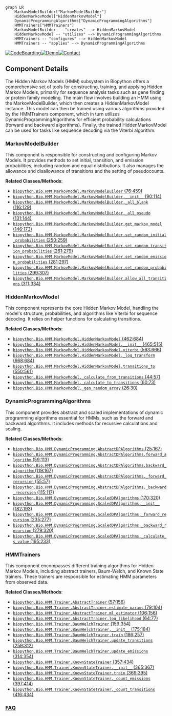 ```mermaid
graph LR
    MarkovModelBuilder["MarkovModelBuilder"]
    HiddenMarkovModel["HiddenMarkovModel"]
    DynamicProgrammingAlgorithms["DynamicProgrammingAlgorithms"]
    HMMTrainers["HMMTrainers"]
    MarkovModelBuilder -- "creates" --> HiddenMarkovModel
    HiddenMarkovModel -- "utilizes" --> DynamicProgrammingAlgorithms
    HMMTrainers -- "configures" --> HiddenMarkovModel
    HMMTrainers -- "applies" --> DynamicProgrammingAlgorithms
```
[![CodeBoarding](https://img.shields.io/badge/Generated%20by-CodeBoarding-9cf?style=flat-square)](https://github.com/CodeBoarding/GeneratedOnBoardings)[![Demo](https://img.shields.io/badge/Try%20our-Demo-blue?style=flat-square)](https://www.codeboarding.org/demo)[![Contact](https://img.shields.io/badge/Contact%20us%20-%20contact@codeboarding.org-lightgrey?style=flat-square)](mailto:contact@codeboarding.org)

## Component Details

The Hidden Markov Models (HMM) subsystem in Biopython offers a comprehensive set of tools for constructing, training, and applying Hidden Markov Models, primarily for sequence analysis tasks such as gene finding or protein family modeling. The main flow involves building an HMM using the MarkovModelBuilder, which then creates a HiddenMarkovModel instance. This model can then be trained using various algorithms provided by the HMMTrainers component, which in turn utilizes DynamicProgrammingAlgorithms for efficient probability calculations (forward and backward algorithms). Finally, the trained HiddenMarkovModel can be used for tasks like sequence decoding via the Viterbi algorithm.

### MarkovModelBuilder
This component is responsible for constructing and configuring Markov Models. It provides methods to set initial, transition, and emission probabilities, including random and equal distributions. It also manages the allowance and disallowance of transitions and the setting of pseudocounts.


**Related Classes/Methods**:

- <a href="https://github.com/biopython/biopython/blob/master/Bio/HMM/MarkovModel.py#L76-L459" target="_blank" rel="noopener noreferrer">`biopython.Bio.HMM.MarkovModel.MarkovModelBuilder` (76:459)</a>
- <a href="https://github.com/biopython/biopython/blob/master/Bio/HMM/MarkovModel.py#L90-L114" target="_blank" rel="noopener noreferrer">`biopython.Bio.HMM.MarkovModel.MarkovModelBuilder.__init__` (90:114)</a>
- <a href="https://github.com/biopython/biopython/blob/master/Bio/HMM/MarkovModel.py#L116-L129" target="_blank" rel="noopener noreferrer">`biopython.Bio.HMM.MarkovModel.MarkovModelBuilder._all_blank` (116:129)</a>
- <a href="https://github.com/biopython/biopython/blob/master/Bio/HMM/MarkovModel.py#L131-L144" target="_blank" rel="noopener noreferrer">`biopython.Bio.HMM.MarkovModel.MarkovModelBuilder._all_pseudo` (131:144)</a>
- <a href="https://github.com/biopython/biopython/blob/master/Bio/HMM/MarkovModel.py#L146-L173" target="_blank" rel="noopener noreferrer">`biopython.Bio.HMM.MarkovModel.MarkovModelBuilder.get_markov_model` (146:173)</a>
- <a href="https://github.com/biopython/biopython/blob/master/Bio/HMM/MarkovModel.py#L250-L259" target="_blank" rel="noopener noreferrer">`biopython.Bio.HMM.MarkovModel.MarkovModelBuilder.set_random_initial_probabilities` (250:259)</a>
- <a href="https://github.com/biopython/biopython/blob/master/Bio/HMM/MarkovModel.py#L261-L279" target="_blank" rel="noopener noreferrer">`biopython.Bio.HMM.MarkovModel.MarkovModelBuilder.set_random_transition_probabilities` (261:279)</a>
- <a href="https://github.com/biopython/biopython/blob/master/Bio/HMM/MarkovModel.py#L281-L297" target="_blank" rel="noopener noreferrer">`biopython.Bio.HMM.MarkovModel.MarkovModelBuilder.set_random_emission_probabilities` (281:297)</a>
- <a href="https://github.com/biopython/biopython/blob/master/Bio/HMM/MarkovModel.py#L299-L307" target="_blank" rel="noopener noreferrer">`biopython.Bio.HMM.MarkovModel.MarkovModelBuilder.set_random_probabilities` (299:307)</a>
- <a href="https://github.com/biopython/biopython/blob/master/Bio/HMM/MarkovModel.py#L311-L334" target="_blank" rel="noopener noreferrer">`biopython.Bio.HMM.MarkovModel.MarkovModelBuilder.allow_all_transitions` (311:334)</a>


### HiddenMarkovModel
This component represents the core Hidden Markov Model, handling the model's structure, probabilities, and algorithms like Viterbi for sequence decoding. It relies on helper functions for calculating transitions.


**Related Classes/Methods**:

- <a href="https://github.com/biopython/biopython/blob/master/Bio/HMM/MarkovModel.py#L462-L684" target="_blank" rel="noopener noreferrer">`biopython.Bio.HMM.MarkovModel.HiddenMarkovModel` (462:684)</a>
- <a href="https://github.com/biopython/biopython/blob/master/Bio/HMM/MarkovModel.py#L465-L515" target="_blank" rel="noopener noreferrer">`biopython.Bio.HMM.MarkovModel.HiddenMarkovModel.__init__` (465:515)</a>
- <a href="https://github.com/biopython/biopython/blob/master/Bio/HMM/MarkovModel.py#L563-L666" target="_blank" rel="noopener noreferrer">`biopython.Bio.HMM.MarkovModel.HiddenMarkovModel.viterbi` (563:666)</a>
- <a href="https://github.com/biopython/biopython/blob/master/Bio/HMM/MarkovModel.py#L668-L684" target="_blank" rel="noopener noreferrer">`biopython.Bio.HMM.MarkovModel.HiddenMarkovModel._log_transform` (668:684)</a>
- <a href="https://github.com/biopython/biopython/blob/master/Bio/HMM/MarkovModel.py#L550-L561" target="_blank" rel="noopener noreferrer">`biopython.Bio.HMM.MarkovModel.HiddenMarkovModel.transitions_to` (550:561)</a>
- <a href="https://github.com/biopython/biopython/blob/master/Bio/HMM/MarkovModel.py#L44-L57" target="_blank" rel="noopener noreferrer">`biopython.Bio.HMM.MarkovModel._calculate_from_transitions` (44:57)</a>
- <a href="https://github.com/biopython/biopython/blob/master/Bio/HMM/MarkovModel.py#L60-L73" target="_blank" rel="noopener noreferrer">`biopython.Bio.HMM.MarkovModel._calculate_to_transitions` (60:73)</a>
- <a href="https://github.com/biopython/biopython/blob/master/Bio/HMM/MarkovModel.py#L26-L30" target="_blank" rel="noopener noreferrer">`biopython.Bio.HMM.MarkovModel._gen_random_array` (26:30)</a>


### DynamicProgrammingAlgorithms
This component provides abstract and scaled implementations of dynamic programming algorithms essential for HMMs, such as the forward and backward algorithms. It includes methods for recursive calculations and scaling.


**Related Classes/Methods**:

- <a href="https://github.com/biopython/biopython/blob/master/Bio/HMM/DynamicProgramming.py#L25-L167" target="_blank" rel="noopener noreferrer">`biopython.Bio.HMM.DynamicProgramming.AbstractDPAlgorithms` (25:167)</a>
- <a href="https://github.com/biopython/biopython/blob/master/Bio/HMM/DynamicProgramming.py#L59-L113" target="_blank" rel="noopener noreferrer">`biopython.Bio.HMM.DynamicProgramming.AbstractDPAlgorithms.forward_algorithm` (59:113)</a>
- <a href="https://github.com/biopython/biopython/blob/master/Bio/HMM/DynamicProgramming.py#L119-L167" target="_blank" rel="noopener noreferrer">`biopython.Bio.HMM.DynamicProgramming.AbstractDPAlgorithms.backward_algorithm` (119:167)</a>
- <a href="https://github.com/biopython/biopython/blob/master/Bio/HMM/DynamicProgramming.py#L55-L57" target="_blank" rel="noopener noreferrer">`biopython.Bio.HMM.DynamicProgramming.AbstractDPAlgorithms._forward_recursion` (55:57)</a>
- <a href="https://github.com/biopython/biopython/blob/master/Bio/HMM/DynamicProgramming.py#L115-L117" target="_blank" rel="noopener noreferrer">`biopython.Bio.HMM.DynamicProgramming.AbstractDPAlgorithms._backward_recursion` (115:117)</a>
- <a href="https://github.com/biopython/biopython/blob/master/Bio/HMM/DynamicProgramming.py#L170-L320" target="_blank" rel="noopener noreferrer">`biopython.Bio.HMM.DynamicProgramming.ScaledDPAlgorithms` (170:320)</a>
- <a href="https://github.com/biopython/biopython/blob/master/Bio/HMM/DynamicProgramming.py#L182-L193" target="_blank" rel="noopener noreferrer">`biopython.Bio.HMM.DynamicProgramming.ScaledDPAlgorithms.__init__` (182:193)</a>
- <a href="https://github.com/biopython/biopython/blob/master/Bio/HMM/DynamicProgramming.py#L235-L277" target="_blank" rel="noopener noreferrer">`biopython.Bio.HMM.DynamicProgramming.ScaledDPAlgorithms._forward_recursion` (235:277)</a>
- <a href="https://github.com/biopython/biopython/blob/master/Bio/HMM/DynamicProgramming.py#L279-L320" target="_blank" rel="noopener noreferrer">`biopython.Bio.HMM.DynamicProgramming.ScaledDPAlgorithms._backward_recursion` (279:320)</a>
- <a href="https://github.com/biopython/biopython/blob/master/Bio/HMM/DynamicProgramming.py#L195-L233" target="_blank" rel="noopener noreferrer">`biopython.Bio.HMM.DynamicProgramming.ScaledDPAlgorithms._calculate_s_value` (195:233)</a>


### HMMTrainers
This component encompasses different training algorithms for Hidden Markov Models, including abstract trainers, Baum-Welch, and Known State trainers. These trainers are responsible for estimating HMM parameters from observed data.


**Related Classes/Methods**:

- <a href="https://github.com/biopython/biopython/blob/master/Bio/HMM/Trainer.py#L57-L156" target="_blank" rel="noopener noreferrer">`biopython.Bio.HMM.Trainer.AbstractTrainer` (57:156)</a>
- <a href="https://github.com/biopython/biopython/blob/master/Bio/HMM/Trainer.py#L79-L104" target="_blank" rel="noopener noreferrer">`biopython.Bio.HMM.Trainer.AbstractTrainer.estimate_params` (79:104)</a>
- <a href="https://github.com/biopython/biopython/blob/master/Bio/HMM/Trainer.py#L106-L156" target="_blank" rel="noopener noreferrer">`biopython.Bio.HMM.Trainer.AbstractTrainer.ml_estimator` (106:156)</a>
- <a href="https://github.com/biopython/biopython/blob/master/Bio/HMM/Trainer.py#L64-L77" target="_blank" rel="noopener noreferrer">`biopython.Bio.HMM.Trainer.AbstractTrainer.log_likelihood` (64:77)</a>
- <a href="https://github.com/biopython/biopython/blob/master/Bio/HMM/Trainer.py#L159-L354" target="_blank" rel="noopener noreferrer">`biopython.Bio.HMM.Trainer.BaumWelchTrainer` (159:354)</a>
- <a href="https://github.com/biopython/biopython/blob/master/Bio/HMM/Trainer.py#L175-L184" target="_blank" rel="noopener noreferrer">`biopython.Bio.HMM.Trainer.BaumWelchTrainer.__init__` (175:184)</a>
- <a href="https://github.com/biopython/biopython/blob/master/Bio/HMM/Trainer.py#L186-L257" target="_blank" rel="noopener noreferrer">`biopython.Bio.HMM.Trainer.BaumWelchTrainer.train` (186:257)</a>
- <a href="https://github.com/biopython/biopython/blob/master/Bio/HMM/Trainer.py#L259-L312" target="_blank" rel="noopener noreferrer">`biopython.Bio.HMM.Trainer.BaumWelchTrainer.update_transitions` (259:312)</a>
- <a href="https://github.com/biopython/biopython/blob/master/Bio/HMM/Trainer.py#L314-L354" target="_blank" rel="noopener noreferrer">`biopython.Bio.HMM.Trainer.BaumWelchTrainer.update_emissions` (314:354)</a>
- <a href="https://github.com/biopython/biopython/blob/master/Bio/HMM/Trainer.py#L357-L434" target="_blank" rel="noopener noreferrer">`biopython.Bio.HMM.Trainer.KnownStateTrainer` (357:434)</a>
- <a href="https://github.com/biopython/biopython/blob/master/Bio/HMM/Trainer.py#L365-L367" target="_blank" rel="noopener noreferrer">`biopython.Bio.HMM.Trainer.KnownStateTrainer.__init__` (365:367)</a>
- <a href="https://github.com/biopython/biopython/blob/master/Bio/HMM/Trainer.py#L369-L395" target="_blank" rel="noopener noreferrer">`biopython.Bio.HMM.Trainer.KnownStateTrainer.train` (369:395)</a>
- <a href="https://github.com/biopython/biopython/blob/master/Bio/HMM/Trainer.py#L397-L414" target="_blank" rel="noopener noreferrer">`biopython.Bio.HMM.Trainer.KnownStateTrainer._count_emissions` (397:414)</a>
- <a href="https://github.com/biopython/biopython/blob/master/Bio/HMM/Trainer.py#L416-L434" target="_blank" rel="noopener noreferrer">`biopython.Bio.HMM.Trainer.KnownStateTrainer._count_transitions` (416:434)</a>




### [FAQ](https://github.com/CodeBoarding/GeneratedOnBoardings/tree/main?tab=readme-ov-file#faq)